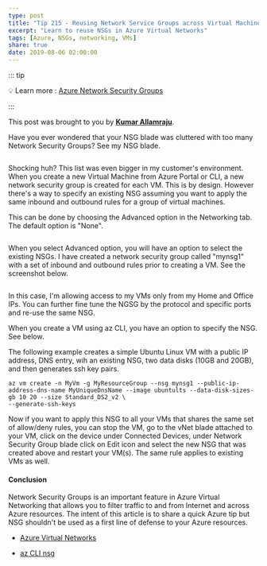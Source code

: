 ```yaml
---
type: post
title: "Tip 215 - Reusing Network Service Groups across Virtual Machines"
excerpt: "Learn to reuse NSGs in Azure Virtual Networks"
tags: [Azure, NSGs, networking, VMs]
share: true
date: 2019-08-06 02:00:00
---
```



::: tip 

:bulb: Learn more : [Azure Network Security Groups](https://docs.microsoft.com/en-us/azure/virtual-network/manage-network-security-group/?WT.mc_id=docs-azuredevtips-micrum)

:::

This post was brought to you by **[Kumar Allamraju](https://twitter.com/kumarallamraju)**. 
 
Have you ever wondered that your NSG blade was cluttered with too many Network Security Groups? See my NSG blade.


<img :src="$withBase('/files/file1-nsg.png')">

Shocking huh? This list was even bigger in my customer's environment. When you create a new Virtual Machine from Azure Portal or CLI, a new network security group is created for each VM. This is by design. However there's a way to specify an existing NSG assuming you want to apply the same inbound and outbound rules for a group of virtual machines. 

This can be done by choosing the Advanced option in the Networking tab. The default option is "None". 

<img :src="$withBase('/files/file2-nsg.png')">

When you select Advanced option, you will have an option to select the existing NSGs. I have created a network security group called "mynsg1" with a set of inbound and outbound rules prior to creating a VM. See the screenshot below. 

<img :src="$withBase('/files/file3-nsg.png')">

In this case, I'm allowing access to my VMs only from my Home and Office IPs. You can further fine tune the NGSG by the protocol and specific ports and re-use the same NSG.

When you create a VM using az CLI, you have an option to specify the NSG. See below.

The following example creates a simple Ubuntu Linux VM with a public IP address, DNS entry, wih an existing NSG, two data disks (10GB and 20GB), and then generates ssh key pairs.
        
```
az vm create -n MyVm -g MyResourceGroup --nsg mynsg1 --public-ip-address-dns-name MyUniqueDnsName --image ubuntults --data-disk-sizes-gb 10 20 --size Standard_DS2_v2 \
--generate-ssh-keys
```

Now if you want to apply this NSG to all your VMs that shares the same set of allow/deny rules, you can stop the VM, go to the vNet blade attached to your VM, click on the device under Connected Devices, under Network Security Group blade click on Edit icon and select the new NSG that was created above and restart your VM(s). The same rule applies to existing VMs as well.

#### Conclusion

Network Security Groups is an important feature in Azure Virtual Networking that allows you to filter traffic to and from Internet and across Azure resources. The intent of this article is to share a quick Azure tip but NSG shouldn't be used as a first line of defense to your Azure resources.


* [Azure Virtual Networks](https://docs.microsoft.com/en-us/azure/virtual-network/virtual-network-vnet-plan-design-arm/?WT.mc_id=docs-azuredevtips-micrum)

* [az CLI nsg](https://docs.microsoft.com/en-us/cli/azure/network/nsg?view=azure-cli-latest/?WT.mc_id=docs-azuredevtips-micrum)








